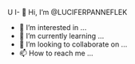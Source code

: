 U I- 👋 Hi, I’m @LUCIFERPANNEFLEK
- 👀 I’m interested in ...
- 🌱 I’m currently learning ...
- 💞️ I’m looking to collaborate on ...
- 📫 How to reach me ...

<!---
LUCIFERPANNEFLEK/LUCIFERPANNEFLEK is a ✨ special ✨ repository because its `README.md` (this file) appears on your GitHub profile.
You can click the Preview link to take a look at your changes.
--->
